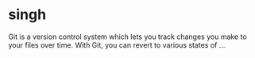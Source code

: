 # singh
Git is a version control system which lets you track changes you make to your files over time. With Git, you can revert to various states of ...

